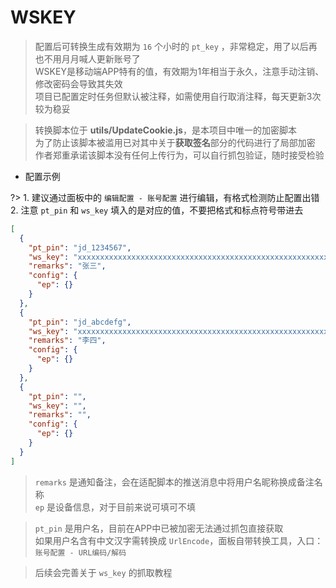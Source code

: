 # WSKEY
> 配置后可转换生成有效期为 `16` 个小时的 `pt_key` ，非常稳定，用了以后再也不用月月喊人更新账号了\
> WSKEY是移动端APP特有的值，有效期为1年相当于永久，注意手动注销、修改密码会导致其失效\
> 项目已配置定时任务但默认被注释，如需使用自行取消注释，每天更新3次较为稳妥

> 转换脚本位于 **utils/UpdateCookie.js**，是本项目中唯一的加密脚本\
> 为了防止该脚本被滥用已对其中关于**获取签名**部分的代码进行了局部加密\
> 作者郑重承诺该脚本没有任何上传行为，可以自行抓包验证，随时接受检验

- 配置示例

?> 1. 建议通过面板中的 `编辑配置 - 账号配置` 进行编辑，有格式检测防止配置出错\
  2. 注意 `pt_pin` 和 `ws_key` 填入的是对应的值，不要把格式和标点符号带进去

```json
[
  {
    "pt_pin": "jd_1234567",
    "ws_key": "xxxxxxxxxxxxxxxxxxxxxxxxxxxxxxxxxxxxxxxxxxxxxxxxxxxxxxxxxxxxxxxxxxxxxxxxxxxxxxxxxxxxxxxxxxxxxxxx",
    "remarks": "张三",
    "config": {
      "ep": {}
    }
  },
  {
    "pt_pin": "jd_abcdefg",
    "ws_key": "xxxxxxxxxxxxxxxxxxxxxxxxxxxxxxxxxxxxxxxxxxxxxxxxxxxxxxxxxxxxxxxxxxxxxxxxxxxxxxxxxxxxxxxxxxxxxxxx",
    "remarks": "李四",
    "config": {
      "ep": {}
    }
  },
  {
    "pt_pin": "",
    "ws_key": "",
    "remarks": "",
    "config": {
      "ep": {}
    }
  }
]
```

> `remarks` 是通知备注，会在适配脚本的推送消息中将用户名昵称换成备注名称\
> `ep` 是设备信息，对于目前来说可填可不填

> `pt_pin` 是用户名，目前在APP中已被加密无法通过抓包直接获取\
> 如果用户名含有中文汉字需转换成 `UrlEncode`，面板自带转换工具，入口：`账号配置 - URL编码/解码`

> 后续会完善关于 `ws_key` 的抓取教程